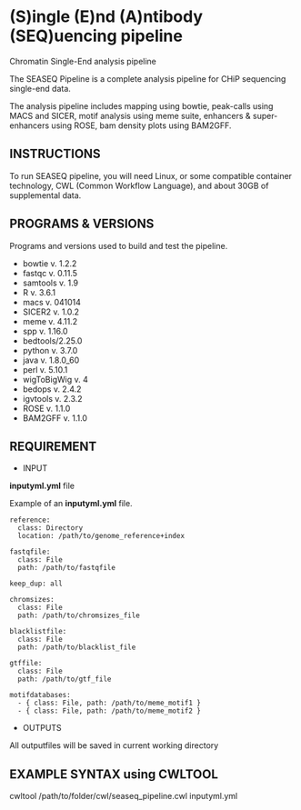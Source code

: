 # (S)ingle (E)nd (A)ntibody (SEQ)uencing pipeline

Chromatin Single-End analysis pipeline

The SEASEQ Pipeline is a complete analysis pipeline for CHiP 
sequencing single-end data.

The analysis pipeline includes mapping using bowtie, peak-calls 
using MACS and SICER, motif analysis using meme suite,
enhancers & super-enhancers using ROSE, bam density plots 
using BAM2GFF.


## INSTRUCTIONS

To run SEASEQ pipeline, you will need Linux, or some compatible 
container technology, CWL (Common Workflow Language), 
and about 30GB of supplemental data. 


## PROGRAMS & VERSIONS

Programs and versions used to build and test the pipeline.

* bowtie v. 1.2.2
* fastqc v. 0.11.5
* samtools v. 1.9
* R v. 3.6.1
* macs v. 041014
* SICER2 v. 1.0.2
* meme v. 4.11.2
* spp v. 1.16.0
* bedtools/2.25.0
* python v. 3.7.0
* java v. 1.8.0_60
* perl v. 5.10.1
* wigToBigWig v. 4
* bedops v. 2.4.2
* igvtools v. 2.3.2
* ROSE v. 1.1.0
* BAM2GFF v. 1.1.0


## REQUIREMENT

* INPUT

**inputyml.yml** file 

Example of an **inputyml.yml** file.

```
reference: 
  class: Directory
  location: /path/to/genome_reference+index

fastqfile: 
  class: File
  path: /path/to/fastqfile

keep_dup: all

chromsizes: 
  class: File
  path: /path/to/chromsizes_file

blacklistfile:
  class: File
  path: /path/to/blacklist_file

gtffile:
  class: File
  path: /path/to/gtf_file

motifdatabases:
  - { class: File, path: /path/to/meme_motif1 }
  - { class: File, path: /path/to/meme_motif2 }
```

* OUTPUTS

All outputfiles will be saved in current working directory


## EXAMPLE SYNTAX using CWLTOOL

cwltool /path/to/folder/cwl/seaseq_pipeline.cwl inputyml.yml
